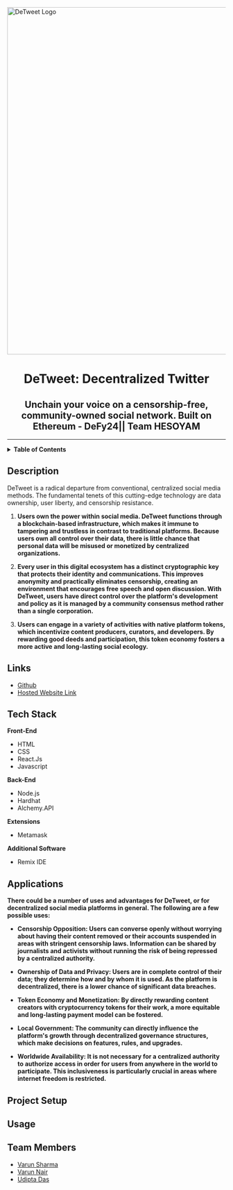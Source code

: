 <img src="https://assets.devfolio.co/hackathons/ede004c56bdb460bbebbb31d02fa876a/assets/logo/802.png" alt="DeTweet Logo" width="800">

<h1 align="center">DeTweet: Decentralized Twitter</h1>

<h2 align="center">Unchain your voice on a censorship-free, community-owned social network. Built on Ethereum - DeFy24|| Team HESOYAM</h2>

------------

<details>
  <summary><strong>Table of Contents</strong></summary>

  - [Description](#description)
  - [Links](#links)
  - [Tech Stack](#tech-stack)
  - [Applications](#applications)
  - [Project Setup](#project-setup)
  - [Usage](#usage)
  - [Team Members](#team-members)
</details>

## Description

DeTweet is a radical departure from conventional, centralized social media methods. The fundamental tenets of this cutting-edge technology are data ownership, user liberty, and censorship resistance.

1. **Users own the power within social media. DeTweet functions through a blockchain-based infrastructure, which makes it immune to tampering and trustless in contrast to traditional platforms. Because users own all control over their data, there is little chance that personal data will be misused or monetized by centralized organizations.**

2. **Every user in this digital ecosystem has a distinct cryptographic key that protects their identity and communications. This improves anonymity and practically eliminates censorship, creating an environment that encourages free speech and open discussion. With DeTweet, users have direct control over the platform's development and policy as it is managed by a community consensus method rather than a single corporation.**

3. **Users can engage in a variety of activities with native platform tokens, which incentivize content producers, curators, and developers. By rewarding good deeds and participation, this token economy fosters a more active and long-lasting social ecology.**

## Links
- [Github](https://github.com/Varunhrdcr/DeTweet)
- [Hosted Website Link](#)

## Tech Stack
**Front-End**
- HTML
- CSS
- React.Js
- Javascript

**Back-End**
- Node.js
- Hardhat
- Alchemy.API

**Extensions**
- Metamask

**Additional Software**
- Remix IDE

## Applications
**There could be a number of uses and advantages for DeTweet, or for decentralized social media platforms in general. The following are a few possible uses:**

- **Censorship Opposition: Users can converse openly without worrying about having their content removed or their accounts suspended in areas with stringent censorship laws. Information can be shared by journalists and activists without running the risk of being repressed by a centralized authority.**

- **Ownership of Data and Privacy: Users are in complete control of their data; they determine how and by whom it is used. As the platform is decentralized, there is a lower chance of significant data breaches.** 

- **Token Economy and Monetization: By directly rewarding content creators with cryptocurrency tokens for their work, a more equitable and long-lasting payment model can be fostered.**

- **Local Government: The community can directly influence the platform's growth through decentralized governance structures, which make decisions on features, rules, and upgrades.**

- **Worldwide Availability: It is not necessary for a centralized authority to authorize access in order for users from anywhere in the world to participate. This inclusiveness is particularly crucial in areas where internet freedom is restricted.**

## Project Setup

## Usage

## Team Members
- [Varun Sharma](https://github.com/Varunhrdcr)
- [Varun Nair](https://github.com/NairVarun1)
- [Udipta Das](https://github.com/Udiptadas)
